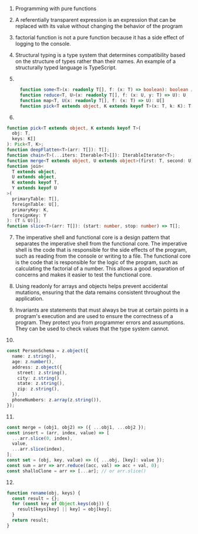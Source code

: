 1. Programming with pure functions

2. A referentially transparent expression is an expression that can be replaced with its value without changing the behavior of the program

3. factorial function is not a pure function because it has a side effect of logging to the console.

4. Structural typing is a type system that determines compatibility based on the structure of types rather than their names. An example of a structurally typed language is TypeScript.

5.

```typescript
     function some<T>(x: readonly T[], f: (x: T) => boolean): boolean //or every
     function reduce<T, U>(x: readonly T[], f: (x: U, y: T) => U): U
     function map<T, U(x: readonly T[], f: (x: T) => U): U[]
     function pick<T extends object, K extends keyof T>(x: T, k: K): T[K]
```

6.

```typescript
function pick<T extends object, K extends keyof T>(
  obj: T,
  keys: K[]
): Pick<T, K>;
function deepFlatten<T>(arr: T[]): T[];
function chain<T>(...iters: Iterable<T>[]): IterableIterator<T>;
function merge<T extends object, U extends object>(first: T, second: U): T & U;
function join<
  T extends object,
  U extends object,
  K extends keyof T,
  Y extends keyof U
>(
  primaryTable: T[],
  foreignTable: U[],
  primaryKey: K,
  foreignKey: Y
): (T & U)[];
function slice<T>(arr: T[]): (start: number, stop: number) => T[];
```

7. The imperative shell and functional core is a design pattern that separates the imperative shell from the functional core. The imperative shell is the code that is responsible for the side effects of the program, such as reading from the console or writing to a file. The functional core is the code that is responsible for the logic of the program, such as calculating the factorial of a number. This allows a good separation of concerns and makes it easier to test the functional core.

8. Using readonly for arrays and objects helps prevent accidental mutations, ensuring that the data remains consistent throughout the application.

9. Invariants are statements that must always be true at certain points in a program's execution and are used to ensure the correctness of a program. They protect you from programmer errors and assumptions. They can be used to check values that the type system cannot.

10.

```typescript
const PersonSchema = z.object({
  name: z.string(),
  age: z.number(),
  address: z.object({
    street: z.string(),
    city: z.string(),
    state: z.string(),
    zip: z.string(),
  }),
  phoneNumbers: z.array(z.string()),
});
```

11.

```typescript
const merge = (obj1, obj2) => ({ ...obj1, ...obj2 });
const insert = (arr, index, value) => [
  ...arr.slice(0, index),
  value,
  ...arr.slice(index),
];
const set = (obj, key, value) => ({ ...obj, [key]: value });
const sum = arr => arr.reduce((acc, val) => acc + val, 0);
const shalloClone = arr => [...ar]; // or arr.slice()
```

12.

```typescript
function rename(obj, keys) {
  const result = {};
  for (const key of Object.keys(obj)) {
    result[keys[key] || key] = obj[key];
  }
  return result;
}
```
